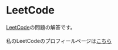 # LeetCode
[LeetCode](https://leetcode.com/)の問題の解答です。
<br>
<br>
私のLeetCodeのプロフィールページは[こちら](https://leetcode.com/foolish_pine/)